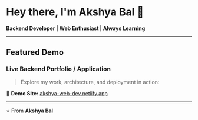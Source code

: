 # Hey there, I'm **Akshya Bal**  👋

**Backend Developer | Web Enthusiast | Always Learning**

---

##  Featured Demo
### **Live Backend Portfolio / Application**
> Explore my work, architecture, and deployment in action:

🔗 **Demo Site:** [akshya-web-dev.netlify.app](https://akshya-web-dev.netlify.app/)

---


⭐ From **Akshya Bal**

